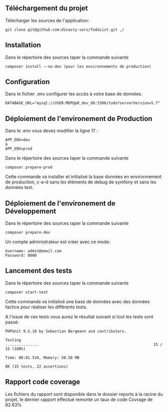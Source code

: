 
## Téléchargement du projet

Télécharger les sources de l'application:

    git clone git@github.com:dinasty-serv/TodoList.git ,/


## Installation
Dans le répertoire des sources taper la commande suivante

    composer install –-no-dev (pour les environnements de production)


## Configuration
Dans le fichier .env configurer les accès à votre base de données.

    DATABASE_URL="mysql://USER:MDP@p8_dev_db:3306/todo?serverVersion=5.7"


## Déploiement de l'environement de Production

Dans le .env vous devez modifier la ligne 17 :

    APP_ENV=dev
    à
    APP_ENV=prod

Dans le répertoire des sources taper la commande suivante

    composer prepare-prod

Cette commande va installer et initialisé la base données en environnement de production, c-a-d sans les éléments de debug de symfony et sans les données test.


## Déploiement de l'environement de Développement
Dans le répertoire des sources taper la commande suivante

    composer prepare-dev


Un compte administrateur est créer avec ce mode:

    Username: admin@email.com
    Password: 0000

## Lancement des tests

Dans le répertoire des sources taper la commande suivante

    composer start-test
Cette commande va initialisé une base de données avec des données factice pour réaliser les différents tests. 

A l'issue de ces tests vous aurez le résultat suivant si tout les tests sont passé: 
    
    PHPUnit 9.5.10 by Sebastian Bergmann and contributors.

    Testing
    ...............                                                   15 / 15 (100%)

    Time: 00:01.534, Memory: 50.50 MB

    OK (15 tests, 22 assertions)

## Rapport code coverage
Les fichiers du rapport sont disponible dans le dossier reports à la racine du projet, le dernier rapport effectué remonte un taux de code Covrage de 82.63% 
